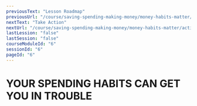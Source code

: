 ```yaml
---
previousText: "Lesson Roadmap"
previousUrl: "/course/saving-spending-making-money/money-habits-matter/roadmap"
nextText: "Take Action"
nextUrl: "/course/saving-spending-making-money/money-habits-matter/activities"
lastLession: "false"
lastSession: "false"
courseModuleId: "6"
sessionId: "6"
pageId: "6"
---
```



# YOUR SPENDING HABITS CAN GET YOU IN TROUBLE
<sparkle-video-player src="./animation/m2l2.mp4" />
